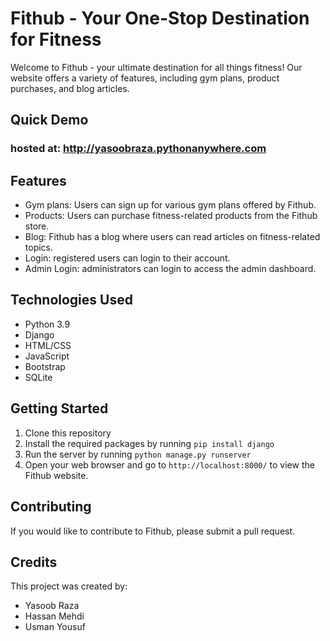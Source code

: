 # Fithub - Your One-Stop Destination for Fitness

Welcome to Fithub - your ultimate destination for all things fitness! Our website offers a variety of features, including gym plans, product purchases, and blog articles.

## Quick Demo





### hosted at: http://yasoobraza.pythonanywhere.com

## Features

* Gym plans: Users can sign up for various gym plans offered by Fithub.
* Products: Users can purchase fitness-related products from the Fithub store.
* Blog: Fithub has a blog where users can read articles on fitness-related topics.
* Login: registered users can login to their account.
* Admin Login: administrators can login to access the admin dashboard.

## Technologies Used

* Python 3.9
* Django
* HTML/CSS
* JavaScript
* Bootstrap
* SQLite

## Getting Started

1. Clone this repository
2. Install the required packages by running `pip install django`
3. Run the server by running `python manage.py runserver`
4. Open your web browser and go to `http://localhost:8000/` to view the Fithub website.

## Contributing

If you would like to contribute to Fithub, please submit a pull request.

## Credits

This project was created by:

- Yasoob Raza
- Hassan Mehdi
- Usman Yousuf
